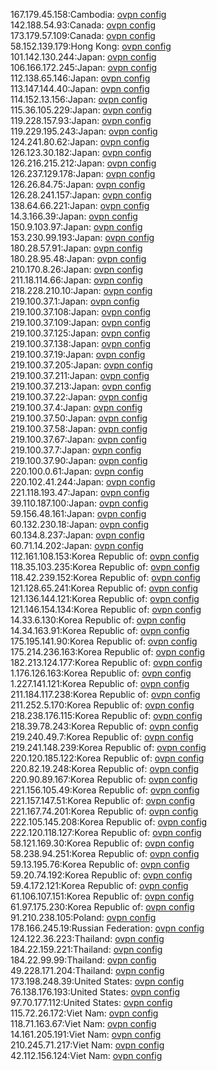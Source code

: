 167.179.45.158:Cambodia: [ovpn config](vpn/167_179_45_158.ovpn)  
142.188.54.93:Canada: [ovpn config](vpn/142_188_54_93.ovpn)  
173.179.57.109:Canada: [ovpn config](vpn/173_179_57_109.ovpn)  
58.152.139.179:Hong Kong: [ovpn config](vpn/58_152_139_179.ovpn)  
101.142.130.244:Japan: [ovpn config](vpn/101_142_130_244.ovpn)  
106.166.172.245:Japan: [ovpn config](vpn/106_166_172_245.ovpn)  
112.138.65.146:Japan: [ovpn config](vpn/112_138_65_146.ovpn)  
113.147.144.40:Japan: [ovpn config](vpn/113_147_144_40.ovpn)  
114.152.13.156:Japan: [ovpn config](vpn/114_152_13_156.ovpn)  
115.36.105.229:Japan: [ovpn config](vpn/115_36_105_229.ovpn)  
119.228.157.93:Japan: [ovpn config](vpn/119_228_157_93.ovpn)  
119.229.195.243:Japan: [ovpn config](vpn/119_229_195_243.ovpn)  
124.241.80.62:Japan: [ovpn config](vpn/124_241_80_62.ovpn)  
126.123.30.182:Japan: [ovpn config](vpn/126_123_30_182.ovpn)  
126.216.215.212:Japan: [ovpn config](vpn/126_216_215_212.ovpn)  
126.237.129.178:Japan: [ovpn config](vpn/126_237_129_178.ovpn)  
126.26.84.75:Japan: [ovpn config](vpn/126_26_84_75.ovpn)  
126.28.241.157:Japan: [ovpn config](vpn/126_28_241_157.ovpn)  
138.64.66.221:Japan: [ovpn config](vpn/138_64_66_221.ovpn)  
14.3.166.39:Japan: [ovpn config](vpn/14_3_166_39.ovpn)  
150.9.103.97:Japan: [ovpn config](vpn/150_9_103_97.ovpn)  
153.230.99.193:Japan: [ovpn config](vpn/153_230_99_193.ovpn)  
180.28.57.91:Japan: [ovpn config](vpn/180_28_57_91.ovpn)  
180.28.95.48:Japan: [ovpn config](vpn/180_28_95_48.ovpn)  
210.170.8.26:Japan: [ovpn config](vpn/210_170_8_26.ovpn)  
211.18.114.66:Japan: [ovpn config](vpn/211_18_114_66.ovpn)  
218.228.210.10:Japan: [ovpn config](vpn/218_228_210_10.ovpn)  
219.100.37.1:Japan: [ovpn config](vpn/219_100_37_1.ovpn)  
219.100.37.108:Japan: [ovpn config](vpn/219_100_37_108.ovpn)  
219.100.37.109:Japan: [ovpn config](vpn/219_100_37_109.ovpn)  
219.100.37.125:Japan: [ovpn config](vpn/219_100_37_125.ovpn)  
219.100.37.138:Japan: [ovpn config](vpn/219_100_37_138.ovpn)  
219.100.37.19:Japan: [ovpn config](vpn/219_100_37_19.ovpn)  
219.100.37.205:Japan: [ovpn config](vpn/219_100_37_205.ovpn)  
219.100.37.211:Japan: [ovpn config](vpn/219_100_37_211.ovpn)  
219.100.37.213:Japan: [ovpn config](vpn/219_100_37_213.ovpn)  
219.100.37.22:Japan: [ovpn config](vpn/219_100_37_22.ovpn)  
219.100.37.4:Japan: [ovpn config](vpn/219_100_37_4.ovpn)  
219.100.37.50:Japan: [ovpn config](vpn/219_100_37_50.ovpn)  
219.100.37.58:Japan: [ovpn config](vpn/219_100_37_58.ovpn)  
219.100.37.67:Japan: [ovpn config](vpn/219_100_37_67.ovpn)  
219.100.37.7:Japan: [ovpn config](vpn/219_100_37_7.ovpn)  
219.100.37.90:Japan: [ovpn config](vpn/219_100_37_90.ovpn)  
220.100.0.61:Japan: [ovpn config](vpn/220_100_0_61.ovpn)  
220.102.41.244:Japan: [ovpn config](vpn/220_102_41_244.ovpn)  
221.118.193.47:Japan: [ovpn config](vpn/221_118_193_47.ovpn)  
39.110.187.100:Japan: [ovpn config](vpn/39_110_187_100.ovpn)  
59.156.48.161:Japan: [ovpn config](vpn/59_156_48_161.ovpn)  
60.132.230.18:Japan: [ovpn config](vpn/60_132_230_18.ovpn)  
60.134.8.237:Japan: [ovpn config](vpn/60_134_8_237.ovpn)  
60.71.14.202:Japan: [ovpn config](vpn/60_71_14_202.ovpn)  
112.161.108.153:Korea Republic of: [ovpn config](vpn/112_161_108_153.ovpn)  
118.35.103.235:Korea Republic of: [ovpn config](vpn/118_35_103_235.ovpn)  
118.42.239.152:Korea Republic of: [ovpn config](vpn/118_42_239_152.ovpn)  
121.128.65.241:Korea Republic of: [ovpn config](vpn/121_128_65_241.ovpn)  
121.136.144.121:Korea Republic of: [ovpn config](vpn/121_136_144_121.ovpn)  
121.146.154.134:Korea Republic of: [ovpn config](vpn/121_146_154_134.ovpn)  
14.33.6.130:Korea Republic of: [ovpn config](vpn/14_33_6_130.ovpn)  
14.34.163.91:Korea Republic of: [ovpn config](vpn/14_34_163_91.ovpn)  
175.195.141.90:Korea Republic of: [ovpn config](vpn/175_195_141_90.ovpn)  
175.214.236.163:Korea Republic of: [ovpn config](vpn/175_214_236_163.ovpn)  
182.213.124.177:Korea Republic of: [ovpn config](vpn/182_213_124_177.ovpn)  
1.176.126.163:Korea Republic of: [ovpn config](vpn/1_176_126_163.ovpn)  
1.227.141.121:Korea Republic of: [ovpn config](vpn/1_227_141_121.ovpn)  
211.184.117.238:Korea Republic of: [ovpn config](vpn/211_184_117_238.ovpn)  
211.252.5.170:Korea Republic of: [ovpn config](vpn/211_252_5_170.ovpn)  
218.238.176.115:Korea Republic of: [ovpn config](vpn/218_238_176_115.ovpn)  
218.39.78.243:Korea Republic of: [ovpn config](vpn/218_39_78_243.ovpn)  
219.240.49.7:Korea Republic of: [ovpn config](vpn/219_240_49_7.ovpn)  
219.241.148.239:Korea Republic of: [ovpn config](vpn/219_241_148_239.ovpn)  
220.120.185.122:Korea Republic of: [ovpn config](vpn/220_120_185_122.ovpn)  
220.82.19.248:Korea Republic of: [ovpn config](vpn/220_82_19_248.ovpn)  
220.90.89.167:Korea Republic of: [ovpn config](vpn/220_90_89_167.ovpn)  
221.156.105.49:Korea Republic of: [ovpn config](vpn/221_156_105_49.ovpn)  
221.157.147.51:Korea Republic of: [ovpn config](vpn/221_157_147_51.ovpn)  
221.167.74.201:Korea Republic of: [ovpn config](vpn/221_167_74_201.ovpn)  
222.105.145.208:Korea Republic of: [ovpn config](vpn/222_105_145_208.ovpn)  
222.120.118.127:Korea Republic of: [ovpn config](vpn/222_120_118_127.ovpn)  
58.121.169.30:Korea Republic of: [ovpn config](vpn/58_121_169_30.ovpn)  
58.238.94.251:Korea Republic of: [ovpn config](vpn/58_238_94_251.ovpn)  
59.13.195.76:Korea Republic of: [ovpn config](vpn/59_13_195_76.ovpn)  
59.20.74.192:Korea Republic of: [ovpn config](vpn/59_20_74_192.ovpn)  
59.4.172.121:Korea Republic of: [ovpn config](vpn/59_4_172_121.ovpn)  
61.106.107.151:Korea Republic of: [ovpn config](vpn/61_106_107_151.ovpn)  
61.97.175.230:Korea Republic of: [ovpn config](vpn/61_97_175_230.ovpn)  
91.210.238.105:Poland: [ovpn config](vpn/91_210_238_105.ovpn)  
178.166.245.19:Russian Federation: [ovpn config](vpn/178_166_245_19.ovpn)  
124.122.36.223:Thailand: [ovpn config](vpn/124_122_36_223.ovpn)  
184.22.159.221:Thailand: [ovpn config](vpn/184_22_159_221.ovpn)  
184.22.99.99:Thailand: [ovpn config](vpn/184_22_99_99.ovpn)  
49.228.171.204:Thailand: [ovpn config](vpn/49_228_171_204.ovpn)  
173.198.248.39:United States: [ovpn config](vpn/173_198_248_39.ovpn)  
76.138.176.193:United States: [ovpn config](vpn/76_138_176_193.ovpn)  
97.70.177.112:United States: [ovpn config](vpn/97_70_177_112.ovpn)  
115.72.26.172:Viet Nam: [ovpn config](vpn/115_72_26_172.ovpn)  
118.71.163.67:Viet Nam: [ovpn config](vpn/118_71_163_67.ovpn)  
14.161.205.191:Viet Nam: [ovpn config](vpn/14_161_205_191.ovpn)  
210.245.71.217:Viet Nam: [ovpn config](vpn/210_245_71_217.ovpn)  
42.112.156.124:Viet Nam: [ovpn config](vpn/42_112_156_124.ovpn)  
